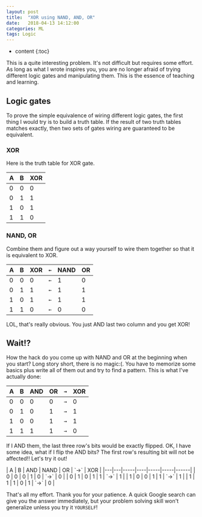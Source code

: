 ```yaml
---
layout: post
title:  "XOR using NAND, AND, OR"
date:   2018-04-13 14:12:00
categories: ML
tags: Logic
---
```


* content
{:toc}

This is a quite interesting problem. It's not difficult but requires some effort. As long as what I wrote inspires you, you are no longer afraid of trying different logic gates and manipulating them. This is the essence of teaching and learning.





## Logic gates
To prove the simple equivalence of wiring different logic gates, the first thing I would try is to build a truth table. If the result of two truth tables matches exactly, then two sets of gates wiring are guaranteed to be equivalent.

### XOR
Here is the truth table for XOR gate.

| A | B | XOR |
|---|---|-----|
| 0 | 0 |  0  |
| 0 | 1 |  1  |
| 1 | 0 |  1  |
| 1 | 1 |  0  |

### NAND, OR
Combine them and figure out a way yourself to wire them together so that it is equivalent to XOR.

| A | B | XOR | `←` | NAND | OR  |
|---|---|-----|-----|------|-----|
| 0 | 0 |  0  | `←` |  1   |  0  |
| 0 | 1 |  1  | `←` |  1   |  1  |
| 1 | 0 |  1  | `←` |  1   |  1  |
| 1 | 1 |  0  | `←` |  0   |  0  |

LOL, that's really obvious. You just AND last two column and you get XOR!

## Wait!?
How the hack do you come up with NAND and OR at the beginning when you start? Long story short, there is no magic:(. You have to memorize some basics plus write all of them out and try to find a pattern. This is what I've actually done:

| A | B | AND | OR | `→` | XOR  |
|---|---|-----|----|-----|------|
| 0 | 0 | 0 | 0 |  `→`   | 0 |
| 0 | 1 | 0 | 1 |  `→`   | 1 |
| 1 | 0 | 0 | 1 |  `→`   | 1 |
| 1 | 1 | 1 | 1 |  `→`   | 0 |

If I AND them, the last three row's bits would be exactly flipped. OK, I have some idea, what if I flip the AND bits? The first row's resulting bit will not be affected!! Let's try it out!

<div id="scroll_wrap", markdown="1">
| A | B | AND | NAND | OR | `→` | XOR  |
|---|---|-----|----|-----|-----|------|
| 0 | 0 | 0 | 1 | 0 |    `→`   | 0 |
| 0 | 1 | 0 | 1 | 1 |    `→`   | 1 |
| 1 | 0 | 0 | 1 | 1 |    `→`   | 1 |
| 1 | 1 | 1 | 0 | 1 |    `→`   | 0 |
</div>

That's all my effort. Thank you for your patience. A quick Google search can give you the answer immediately, but your problem solving skill won't generalize unless you try it `YOURSELF`!
